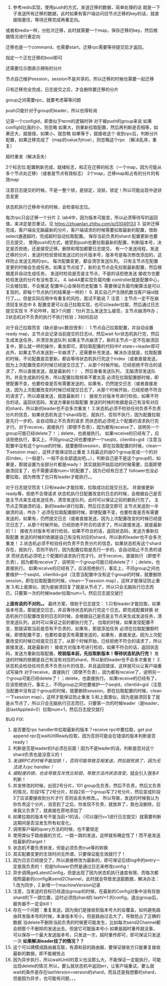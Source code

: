 1. 参考redis实现，使用push的方式，发送迁移的数据，简单处理的话
就是一下子发送所有迁移的数据，此时如果有客户端访问旧节点迁移的key的话，就直接阻塞住，等待迁移完成再重定向。

或者和redis一样，分批次迁移，此时就需要一个map，保存迁移的key，然后根据情况进行重定向

迁移也是一个command，也需要start，迁移rpc需要等待提交后才返回。

指定一个正在迁移的bool即可

还需要位示图表示拥有的分片

节点自己维护session，session不是共享的，所以迁移的时候也需要一起迁移

只有迁移完全完成，日志提交之后，才会删除要迁移的分片

group之间需要rpc，就要考虑幂等问题

push只能针对于group的leader，所以也得轮询

记录一个configId，即类似于term的逻辑时钟
对于被push的group来说
如果configId比我的小，则忽略
如果大，则重新拉取配置，然后再判断是否相等，如果还大，就报错，如果小，就忽略
如果等于，就接收这个
收到rpc后，判断分片配置，如果迁移完成了（map的value为true），则忽略这个rpc
（解决乱序，重复）

超时重发（解决丢失）

2个标志位:配置刷新完成、就绪标志，和正在迁移的标志（一个map，因为可能从多个节点处迁移）（或者是节点有效标志）
2个map，迁移map和占有的分片的有效map

注意日志提交的时候，不是一整个锁，是锁定，没锁，锁定！所以可能出现中途状态变更

状态机执行迁移命令的时候，会检查标志位。

每次rpc只会迁移一个分片
2. lab4中，因为版本可能变，所以必须等待写的返回值，来决定是否重试，见
https://zhuanlan.zhihu.com/p/51049133
3. 监听迁移完成，客户端会无脑最新的分片，客户端请求的时候需要拉取最新的配置，借助select通道超时，完成超时自动拉取配置。
   保存当前负责的shard
   配置更新也要日志提交，
   使用push的方式，接受到push也要拉取最新的配置，判断版本号，决定是否拒绝，还是接受迁移。删除和增加都要日志提交。
   有一个发送线程，发送迁移的分片，发送时检验曾经发送过的分片版本号，版本号是每次修改添加的，这样防止发送无用的rpc。
   每次配置变更，都会清空发送队列。
   只有主节点在配置变更的时候会生成任务。如果主节点挂了，新的主节点会先拉取最新配置，然后根据差异自动生成任务。
   发送时检验是否是主节点，不是的话拒绝发送
   接收方也要检验发送的分片有没有意义。
4. lab4A要实现负载均衡
controller就是配置中心，只会被拉取，不会推送
配置中心会保存历史配置
5. 需要保证负载均衡算法是可以复现的，即每个节点执行的结果是一样的！
6. 其实自己产生随机数当客户端id就行了。。。但是实际应用中有重复的风险，面试不能说
7. 注意：主节点一定不在崩溃回复状态中
8. 配置变更可以自己拉取实现，也可以leader拉取，然后通过日志提交实现
9. 不论咋样，就3个问题：1分片怎么发送怎么接受，主节点崩溃咋办；2状态机对不负责的执行不执行检验；3如何启动

对于自己拉取而言（缺点是rpc数目很多）：
1.节点自己拉取配置，并自动设置ready map，主节点会记录当前提交的日志id，然后wait for状态机执行完，然后生成发送任务，并清空发送队列
如果主节点崩溃了，新的主节点一定不在崩溃回复中，那么就一样的操作，重发即可，即拉取配置的代码中if state==leader即可
此外，如果主节点发送到一半崩溃了，还需要补充发送，解决办法就是，拉取配置的时候，不论配置是否更新，都会等待状态机执行完这个index（或者直接发送，因为上次配置改变的时候已经提交日志了，从那个时候开始，已经拒绝不符合的请求了，所以直接发送，就是最新的！） ，然后查看发送队列， 
无脑清空发送队列，并且生成新的任务，所以配置拉取频率不要太高
必须在拉取配置额时候，即使配置不变，也要检查是否有需要发送的，如果有，仍然提交日志（或者直接发送，因为上次配置改变的时候已经提交日志了，从那个时候开始，已经拒绝不符合的请求了，所以直接发送，就是最新的！）
接收方对版本号进行检验，如果不符合的话，返回状态码，发送方重新拉取配置
发送的时候的依据是自己有没有对应的shard，所以新的leader也不会多次重发！
2.状态机必须不检验任何负责不负责分片的信息，如果状态机有这个shard存在，就执行，否则不执行，因为配置拉取是先行一步的，会自动阻止不负责的请求
而状态机必须吧上个配置的请求执行完才行。对于receive，直接执行（即使不负责），因为都有receive了，说明另一个group可能已经delete了！；delete，也直接执行。
如果receive的已经有了，应该拒绝执行，事实上，不同group之间也要维护一个seqId，clientId=gid（注意当配置中没有这个group的时候，就要删除session，即在拉取配置的时候，clean一下session map），这样才能保证防止重发
3.找最近的由0个group变成一个的对应index，（一般是1，一般不会全部退出吧。。），判断自己是不是这个group的，如果是，那就设置为全部分片都是ready！
其实就刚开始启动的时候需要，后面即使崩溃回复了，也不需要读取num=1的配置了，因为已经有日志了
follower也没必要拉取，因为修改了也只有leader才能执行。。

对于日志提交而言
1.只有leader才能拉取，拉取成功后提交日志。 并直接更新ready等，拒绝不合理请求
状态机执行日配置改变的日志的时候，会根据自己是否是主节点来生成发送任务，清空发送队列，此时可以保证之前的都执行完了。
主节点正常崩溃的话，新的leader进行拉取，然后日志提交即可
主节点发送到一半崩溃的话，咋办？
必须在拉取配置额时候，即使配置不变，也要检查是否有需要发送的，如果有，仍然提交日志（或者直接发送，因为上次配置改变的时候已经提交日志了，从那个时候开始，已经拒绝不符合的请求了，所以直接发送，就是最新的！）
接收方对版本号进行检验，如果不符合的话，返回状态码，发送方重新拉取配置
发送的时候的依据是自己有没有对应的shard，所以新的leader也不会多次重发！
2.状态机必须不检验任何负责不负责分片的信息，如果状态机有这个shard存在，就执行，否则不执行，因为配置拉取是先行一步的，会自动阻止不负责的请求
而状态机必须吧上个配置的请求执行完才行。对于receive，直接执行（即使不负责），因为都有receive了，说明另一个group可能已经delete了！；delete，也直接执行。
如果receive的已经有了，应该拒绝执行，事实上，不同group之间也要维护一个seqId，clientId=gid（注意当配置中没有这个group的时候，就要删除session，即在拉取配置的时候，clean一下session map），这样才能保证防止重发
3.和上面类似，因为是崩溃回复了就是从节点了，所以只会无脑执行日志而已，只要第一次的时候leader拉取num=1，然后日志提交就行

**上面有说的不对的。。**
最终方案，借助于日志提交：
1.只有leader才能拉取，如果版本号高，那就提交日志，并且等待状态机执行完这个日志。即完成配置转换
状态机执行日配置改变的日志的时候，会根据自己是否是主节点来生成发送任务，清空发送队列，此时可以保证之前的都执行完了。
拉取的时候，如果发现配置不变，那就读取当前是否有不负责的，如果有，那就添加任务
必须在拉取配置额时候，即使配置不变，也要检查是否有需要发送的，如果有，直接发送，因为上次配置改变的时候已经提交日志了，从那个时候开始，已经拒绝不符合的请求了，所以直接发送，就是最新的！
接收方对版本号进行检验，如果不符合的话，返回状态码，发送方重新拉取配置，**校验版本前，先拉取新版本！等待状态机执行完！**
发送的时候的依据是自己有没有对应的shard，所以新的leader也不会多次重发！
2.状态机会检验任何负责不负责分片的信息，并且返回错误，这样就可以让客户端重试写操作
对于receive，直接执行（即使不负责），因为都有receive了，说明另一个group可能已经delete了！；delete，也直接执行。
如果receive的已经有了，应该拒绝执行，事实上，不同group之间也要维护一个seqId，clientId=gid（注意当配置中没有这个group的时候，就要删除session，即在拉取配置的时候，clean一下session map），这样才能保证防止重发
3.和上面类似，因为是崩溃回复了就是从节点了，所以只会无脑执行日志而已，只要第一次的时候leader（是leader，且lastApplied=0）拉取num=1，然后日志提交就行


BUG FIX:
1. 是否要在rpc handler中拉取最新的版本？receive rpc中要拉取，get put append rpc在waitUitlReady拉取，因为否则可能会在错误的版本判断是否ready！
2. 判断是否是leader的if必须在前面！因为不是leader的话，判断是否对这个shard负责也是没意义的！
3. *发送RPC的时候不能加锁！，否则可能导致互相发送，然后就死锁了，因为无法进入rpc handler！*
4. *细粒度的锁，也会导致互斥性比较弱，导致方法内状态改变*，就会引入很多if判断！
5. 并发修改的时候，出现2号分片，101 group先负责，然后不负责，然后又负责的情况，阶段1写了2号分片，阶段2另一个group写了2号分片，然后变成阶段3了应该要接收到分片才行
否则会丢失修改。。
所以导致，发送的时候我认为你负责这个分片，消息到了之后，你发现不负责，就放弃了，我也没删除，后来我又负责了，就直接在原地添加了
6. 如果拉取的版本号不是当前+1的话，（可以强行v+1进行日志提交）就需要判断这期间是否没发生所有权变化，
7. 调用客户端的query方法的时候，也不要锁定
8. 使用类似于路由器的方式，一跳一跳的发送，这样就有确定性了！而不是发送给最新的target！
9. 状态机不要负责转发，但是必须负责true等的转换
10. 其实配置变更的生效时间无所谓，只要保证能生效就行了！
11. 因为日志已经提交了，所以直接修改为最新的，即可保证后续log中的entry一定是我负责的！ 但是follower仍然是通过日志来修改config！
12. 异步调用getLatestConfig，但是出现了因为状态机执行速度有限，而每次都按照最新的config来send2Channel，此时就会导致发送脏数据，解决办法：1.改为同步，2.新增一个machineVersion记录
13. 注意，当发送的目标已经退出group的时候，在最新的Config对象中没有存放shard的下一跳位置，这时必须找shard的 lastV+1 的config，退出group后，服务器不一定会kill！
14. 存在一个问题：重复发送，因为我们是接收到版本号大的会覆盖，如何避免路由转发版本号的时候，本身版本号小，但是路由过去大了，导致抢占了正确的数据
当delete不删除当前负责的时候更可能发生，比如每次send2Channel都会把那个不删除的发送出去，但是它可能版本号小
如果是超时重传就没事，
可以保存一个最大发送版本号，只发送一次，超时重传即可，即可保证只发送一次
**如果解决leader挂了的情况？？**
15. 这个可以建模成路由器互联，有源和目的路由器，要保证接收方只能重复接收最新的数据，即不能被抢占
16. 因为异步执行，所以waitUntil的意义也没那么大，不能保证一定能执行，可能出现delete的情况
所以，要么就状态机中返回err，让客户端重试，要么就wait的条件是存在lastVersion=version的shard，而且还是我想要的shard，但是因为异步，也可能有问题，，，
